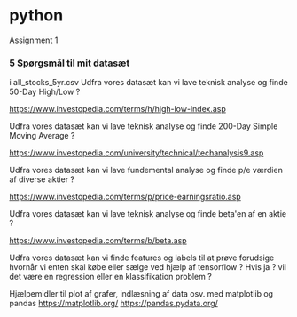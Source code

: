 # python
Assignment 1
<h3>5 Spørgsmål til mit datasæt</h3>

i all_stocks_5yr.csv
Udfra vores datasæt kan vi lave teknisk analyse og finde 50-Day High/Low ?

https://www.investopedia.com/terms/h/high-low-index.asp

Udfra vores datasæt kan vi lave teknisk analyse og finde 200-Day Simple Moving Average ?

https://www.investopedia.com/university/technical/techanalysis9.asp

Udfra vores datasæt kan vi lave fundemental analyse og finde p/e værdien af diverse aktier ?

https://www.investopedia.com/terms/p/price-earningsratio.asp

Udfra vores datasæt kan vi lave teknisk analyse og finde beta'en af en aktie ?

https://www.investopedia.com/terms/b/beta.asp

Udfra vores datasæt kan vi finde features og labels til at prøve forudsige hvornår vi enten skal købe eller sælge ved hjælp af tensorflow ?
Hvis ja ? vil det være en regression eller en klassifikation problem ?


Hjælpemidler til plot af grafer, indlæsning af data osv. med matplotlib og pandas
https://matplotlib.org/
https://pandas.pydata.org/










